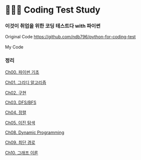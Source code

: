 # 👨🏻‍💻 Coding Test Study

###  이것이 취업을 위한 코딩 테스트다 with 파이썬
Original Code
https://github.com/ndb796/python-for-coding-test
<br/><br/>
My Code


### 정리

[Ch00. 파이썬 기초](Study/CodingTestPython/Basics.md)

[Ch01.  그리디 알고리즘](Study/CodingTestPython/Greedy.md)

[Ch02. 구현](Study/CodingTestPython/Implement.md)

[Ch03. DFS/BFS](Study/CodingTestPython/DFSBFS.md)

[Ch04. 정렬](Study/CodingTestPython/Sort.md)

[Ch05. 이진 탐색](Study/CodingTestPython/Binary.md)

[Ch08. Dynamic Programming](Study/CodingTestPython/Dynamic.md)

[Ch09. 최단 경로](Study/CodingTestPython/Shortest.md)

[Ch10. 그래프 이론](Study/CodingTestPython/Graph.md)
